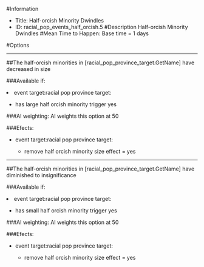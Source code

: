 #Information
 - Title: Half-orcish Minority Dwindles
 - ID: racial_pop_events_half_orcish.5
#Description
Half-orcish Minority Dwindles
#Mean Time to Happen:
Base time = 1 days

#Options

___
##The half-orcish minorities in [racial_pop_province_target.GetName] have decreased in size

###Available if:
<li>event target:racial pop province target:</li><ul><li>has large half orcish minority trigger yes</li></ul>

###AI weighting:
AI weights this option at 50


###Efects:<ul><li>event target:racial pop province target:</li><ul><li>remove half orcish minority size effect = yes</li></ul></ul>

___
##The half-orcish minorities in [racial_pop_province_target.GetName] have diminished to insignificance

###Available if:
<li>event target:racial pop province target:</li><ul><li>has small half orcish minority trigger yes</li></ul>

###AI weighting:
AI weights this option at 50


###Efects:<ul><li>event target:racial pop province target:</li><ul><li>remove half orcish minority size effect = yes</li></ul></ul>
